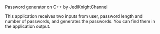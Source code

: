 Password generator on C++ by JediKnightChannel

This application receives two inputs from user, password length and number of passwords, and generates the passwords. You can find them
in the application output.
